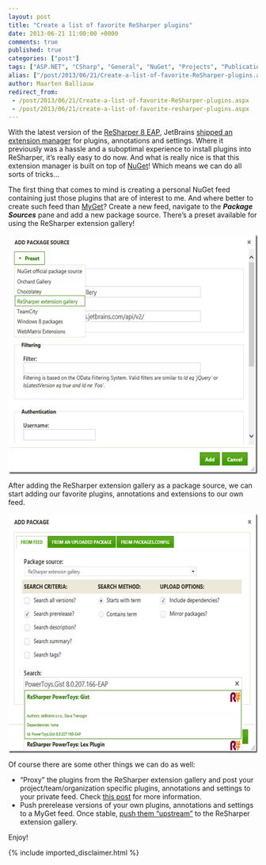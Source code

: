 ```yaml
---
layout: post
title: "Create a list of favorite ReSharper plugins"
date: 2013-06-21 11:00:00 +0000
comments: true
published: true
categories: ["post"]
tags: ["ASP.NET", "CSharp", "General", "NuGet", "Projects", "Publications", "Software"]
alias: ["/post/2013/06/21/Create-a-list-of-favorite-ReSharper-plugins.aspx", "/post/2013/06/21/create-a-list-of-favorite-resharper-plugins.aspx"]
author: Maarten Balliauw
redirect_from:
 - /post/2013/06/21/Create-a-list-of-favorite-ReSharper-plugins.aspx
 - /post/2013/06/21/create-a-list-of-favorite-resharper-plugins.aspx
---
```

<p>With the latest version of the <a href="http://confluence.jetbrains.com/display/ReSharper/ReSharper+8+EAP">ReSharper 8 EAP</a>, JetBrains <a href="http://blogs.jetbrains.com/dotnet/?p=4691">shipped an extension manager</a> for plugins, annotations and settings. Where it previously was a hassle and a suboptimal experience to install plugins into ReSharper, it&rsquo;s really easy to do now. And what is really nice is that this extension manager is built on top of <a href="http://www.nuget.org">NuGet</a>! Which means we can do all sorts of tricks&hellip;</p>
<p>The first thing that comes to mind is creating a personal NuGet feed containing just those plugins that are of interest to me. And where better to create such feed than <a href="http://www.myget.org">MyGet</a>? Create a new feed, navigate to the <strong><em>Package Sources</em></strong> pane and add a new package source. There&rsquo;s a preset available for using the ReSharper extension gallery!</p>
<p><a href="/images/image_279.png"><img style="background-image: none; float: none; padding-top: 0px; padding-left: 0px; margin-left: auto; display: block; padding-right: 0px; margin-right: auto; border: 0px;" title="Add package source on MyGet - R# plugins" src="/images/image_thumb_240.png" alt="Add package source on MyGet - R# plugins" width="573" height="484" border="0" /></a></p>
<p>After adding the ReSharper extension gallery as a package source, we can start adding our favorite plugins, annotations and extensions to our own feed.</p>
<p><a href="/images/image_280.png"><img style="background-image: none; float: none; padding-top: 0px; padding-left: 0px; margin-left: auto; display: block; padding-right: 0px; margin-right: auto; border: 0px;" title="Add ReSharper plugins to MyGet" src="/images/image_thumb_241.png" alt="Add ReSharper plugins to MyGet" width="624" height="484" border="0" /></a></p>
<p>Of course there are some other things we can do as well:</p>
<ul>
<li>&ldquo;Proxy&rdquo; the plugins from the ReSharper extension gallery and post your project/team/organization specific plugins, annotations and settings to your private feed. Check <a href="http://blog.myget.org/post/2013/03/04/Package-sources-feature-out-of-beta.aspx">this post</a> for more information.</li>
<li>Push prerelease versions of your own plugins, annotations and settings to a MyGet feed. Once stable, <a href="http://blog.myget.org/post/2012/11/21/How-I-push-GoogleAnalyticsTracker-to-NuGet.aspx">push them &ldquo;upstream&rdquo;</a> to the ReSharper extension gallery.</li>
</ul>
<p>Enjoy!</p>

{% include imported_disclaimer.html %}

